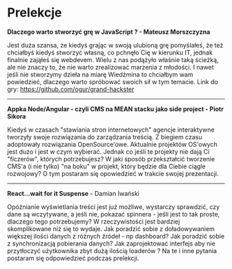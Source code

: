 # Prelekcje

**Dlaczego warto stworzyć grę w JavaScript ? - Mateusz Morszczyzna**

Jest duża szansa, że kiedyś grając w swoją ulubioną grę pomyślałeś, że też chciałbyś kiedyś stworzyć własną, co pchnęło Cię w kierunku IT, jednak finalnie zająłeś się webdevem. Wielu z nas podążyło właśnie taką ścieżką, ale nie znaczy to, że nie warto zrealizować marzenia z młodości. 
I nawet jeśli nie stworzymy dzieła na miarę Wiedźmina to chciałbym wam powiedzieć, dlaczego warto spróbować swoich sił w tym temacie.
Link do gry: https://github.com/ogur/grand-hackster

---

**Appka Node/Angular - czyli CMS na MEAN stacku jako side project - Piotr Sikora**

Kiedyś w czasach "stawiania stron internetowych" agencje interaktywne tworzyły swoje rozwiązania do zarządzania treścią. Z biegiem czasu adoptowały rozwiązania OpenSource'owe. Aktualnie projektów OS'owych jest dużo i jest w czym wybierać. Jednak co jeśli te projekty nie dają Ci "ficzerów", których potrzebujesz? W jaki sposób przekształcić tworzenie CMS'a (i nie tylko) "na boku" w projekt, który będzie dla Ciebie ciągle rozwojowy? O tym postaram się opowiedzieć w trakcie swojej prezentacji.

--- 
**React...wait for it Suspense** - Damian Iwański

Opóźnianie wyświetlania treści jest już możliwe, wystarczy sprawdzić, czy dane są wczytywane, a jeśli nie, pokazać spinnera - jeśli jest to tak proste, dlaczego tego potrzebujemy?
W rzeczywistości jest bardziej skomplikowane niż się to wydaje. Jak poradzić sobie z doładowywaniem większej ilości danych z różnych źródeł - np dashboard? Jak poradzić sobie z synchronizacją pobierania danych?
Jak zaprojektować interfejs aby nie przytłoczyć użytkownika zbyt dużą ilością loaderów ? Na te i inne pytania postaram się odpowiedzieć podczas prelekcji.
